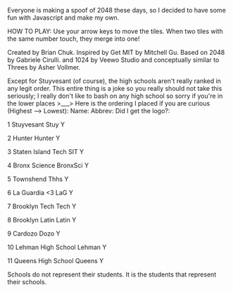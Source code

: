 Everyone is making a spoof of 2048 these days, so I decided to have some fun with Javascript and make my own.


HOW TO PLAY: Use your arrow keys to move the tiles. When two tiles with the same number touch, they merge into one!

Created by Brian Chuk. Inspired by Get MIT by Mitchell Gu. Based on 2048 by Gabriele Cirulli. and 1024 by Veewo Studio and conceptually similar to Threes by Asher Vollmer.

Except for Stuyvesant (of course), the high schools aren't really ranked in any legit order. This entire thing is a joke so you really should not take this seriously; I really don't like to bash on any high school so sorry if you're in the lower places >___>
Here is the ordering I placed if you are curious (Highest --> Lowest):
		   Name:                  Abbrev:             Did I get the logo?:

1          Stuyvesant             Stuy                Y

2          Hunter                 Hunter              Y

3          Staten Island Tech     SIT                 Y

4          Bronx Science          BronxSci            Y

5          Townshend              Thhs                Y

6          La Guardia <3          LaG				  Y

7          Brooklyn Tech          Tech				  Y

8          Brooklyn Latin         Latin				  Y

9          Cardozo                Dozo				  Y

10         Lehman High School     Lehman 			  Y

11         Queens High School     Queens              Y







Schools do not represent their students. It is the students that represent their schools.